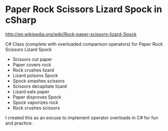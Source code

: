 Paper Rock Scissors Lizard Spock in cSharp
===================================

http://en.wikipedia.org/wiki/Rock-paper-scissors-lizard-Spock

C# Class (complete with overloaded comparison operators) for Paper Rock Scissors Lizard Spock

* Scissors cut paper
* Paper covers rock
* Rock crushes lizard
* Lizard poisons Spock
* Spock smashes scissors
* Scissors decapitate lizard
* Lizard eats paper
* Paper disproves Spock
* Spock vaporizes rock
* Rock crushes scissors

I created this as an excuse to implement operator overloads in C# for fun and practice.

